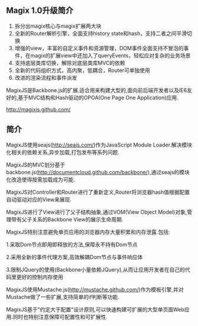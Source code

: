 ﻿## Magix 1.0升级简介

1. 拆分出magix核心与magix扩展两大块
2. 全新的Router解析引擎，全面支持history state和hash，支持二者之间平滑切换
3. 增强的view，丰富的自定义事件和资源管理，DOM事件全面支持不冒泡的事件，在magix的扩展view中还加入了queryEvents，轻松应对复杂的业务场景
4. 支持底层类库切换，解除对底层类库MVC的依赖
5. 全新的代码组织方式，高内聚，低耦合，Router可单独使用
6. 改进的渲染流程和事件派发





MagixJS是Backbone.js的扩展.适合用来构建大型的,面向前后端开发者以及IE6友好的,基于MVC结构和Hash驱动的OPOA(One Page One Application)应用.

<http://magixjs.github.com/>


## 简介

MagixJS使用seajs(<http://seajs.com/>)作为JavaScript Module Loader.解决模块化相关的依赖关系,异步加载,打包发布等系列问题.

MagixJS的MVC划分基于backbone.js(<http://documentcloud.github.com/backbone/>),通过seajs的模块化改造使得按需加载成为可能.

MagixJS对Controller和Router进行了重新定义,Router将浏览器hash值根据配置自动驱动对应的View来展现.

MagixJS进行了View进行了父子结构抽象,通过VOM(View Object Model)对象,管理带有父子关系的Backbone View的展示生命周期.

MagixJS特别注意避免单页应用的浏览器内存大量积累和内存泄露.包括:

1.采取Dom节点即用即释放的方法,保障永不持有Dom节点

2.采用全新的事件代理方案,高效解耦Dom节点与事件响应体

3.限制JQuery的使用(Backbone小量依赖JQuery),从而让应用开发者在自己的代码里更好的控制内存使用

MagixJS使用Mustache.js(<http://mustache.github.com/>)作为模板引擎,并对Mustache做了一些扩展,支持简单的if判断等功能.

MagixJS基于"约定大于配置"设计原则,可以快速构建可扩展的大型单页面Web应用.同时也特别注意保障可配置性和可扩展性.
